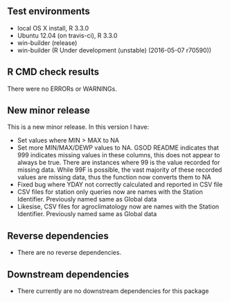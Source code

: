 ## Test environments
* local OS X install, R 3.3.0
* Ubuntu 12.04 (on travis-ci), R 3.3.0
* win-builder (release)
* win-builder (R Under development (unstable) (2016-05-07 r70590))

## R CMD check results
There were no ERRORs or WARNINGs. 

## New minor release
This is a new minor release. In this version I have:
  * Set values where MIN > MAX to NA
  * Set more MIN/MAX/DEWP values to NA. GSOD README indicates that 999 indicates missing values in these columns, this does not appear to always be true. There are instances where 99 is the value recorded for missing data. While 99F is possible, the vast majority of these recorded values are missing data, thus the function now converts them to NA
  * Fixed bug where YDAY not correctly calculated and reported in CSV file
  * CSV files for station only queries now are names with the Station Identifier. Previously named same as Global data
  * Likesise, CSV files for agroclimatology now are names with the Station Identifier. Previously named same as Global data

## Reverse dependencies

* There are no reverse dependencies.

## Downstream dependencies
* There currently are no downstream dependencies for this package
